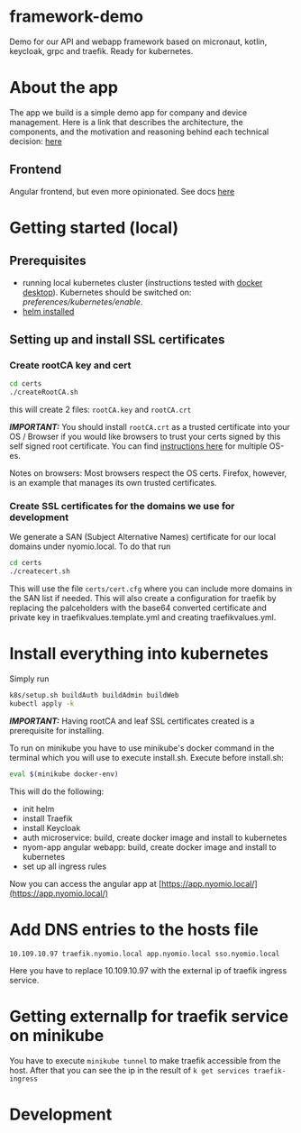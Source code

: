 # framework-demo
Demo for our API and webapp framework based on micronaut, kotlin, keycloak, grpc and traefik. Ready for kubernetes.

# About the app
The app we build is a simple demo app for company and device management. 
Here is a link that describes the architecture, the components, and the motivation and reasoning
 behind each technical decision:
 [here](https://medium.com/@istvan.szoboszlai/micronaut-with-kotlin-keycloak-grpc-traefik-on-kubernetes-a9861041cc52)

## Frontend
Angular frontend, but even more opinionated. See docs [here](nyom-app/README.md)

# Getting started (local)
## Prerequisites
 - running local kubernetes cluster (instructions tested with 
 [docker desktop](https://www.docker.com/products/docker-desktop)).
  Kubernetes should be switched on: *preferences/kubernetes/enable*. 
 - [helm installed](https://helm.sh/docs/using_helm/#installing-helm)
 
## Setting up and install SSL certificates
### Create rootCA key and cert
 ```bash
cd certs
./createRootCA.sh
```
this will create 2 files: `rootCA.key` and `rootCA.crt`

**_IMPORTANT:_** You should install `rootCA.crt` as a trusted certificate into your OS / 
Browser if you would like browsers to trust your certs signed by this self signed root certificate. 
You can find  [instructions here](https://www.bounca.org/tutorials/install_root_certificate.html) 
for multiple OS-es. 

Notes on browsers: Most browsers respect the OS certs. Firefox, however, 
is an example that manages its own trusted certificates.

### Create SSL certificates for the domains we use for development
We generate a SAN (Subject Alternative Names) certificate for our local domains under nyomio.local.
To do that run 
 ```bash
cd certs
./createcert.sh
```
This will use the file `certs/cert.cfg` where you can include more domains in the SAN list if needed.
This will also create a configuration for traefik by replacing the palceholders with the base64 
converted certificate and private key in traefikvalues.template.yml and creating traefikvalues.yml.

# Install everything into kubernetes
Simply run
```bash
k8s/setup.sh buildAuth buildAdmin buildWeb
kubectl apply -k
```
**_IMPORTANT:_** Having rootCA and leaf SSL certificates created is a prerequisite for installing.

To run on minikube you have to use minikube's docker command in the terminal which you will use to 
execute install.sh. Execute before install.sh:
```bash
eval $(minikube docker-env)
```

This will do the following:
- init helm
- install Traefik
- install Keycloak
- auth microservice: build, create docker image and install to kubernetes
- nyom-app angular webapp: build, create docker image and install to kubernetes
- set up all ingress rules

Now you can access the angular app at [https://app.nyomio.local/](https://app.nyomio.local/)

# Add DNS entries to the hosts file
```
10.109.10.97 traefik.nyomio.local app.nyomio.local sso.nyomio.local
```
Here you have to replace 10.109.10.97 with the external ip of traefik ingress service.

# Getting externalIp for traefik service on minikube
You have to execute ```minikube tunnel``` to make traefik accessible from the host. After that
you can see the ip in the result of ```k get services traefik-ingress```

# Development
